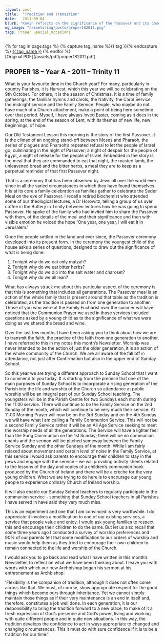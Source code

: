 ```yaml
---
layout: post
title:  "Tradition and Transition"
date:   2011-09-04
blurb: "Kevin reflects on the significance of the Passover and its observance through generations, emphasizing the importance of passing traditions and faith from one generation to another. He introduces a new approach to Sunday School aimed at integrating young parishioners into the life and worship of the Church, while also addressing the need for flexibility in maintaining traditions to ensure they remain relevant and meaningful in contemporary times."
og_image: "/assets/img/posts/proper182011.png"
tags: Proper Special_Occasions
---    
```

<div class="tag-pills">
  {% for tag in page.tags %}
    {% capture tag_name %}{{ tag }}{% endcapture %}
    <a href="{{ site.baseurl }}/tag/{{ tag_name }}" class="tag-pill">{{ tag_name }}</a>
  {% endfor %}
</div>
[Original PDF](/assets/pdf/proper182011.pdf)

## PROPER 18 – Year A - 2011 – Trinity 11

What is your favourite time in the Church year? For many, particularly in country Parishes, it is Harvest, which this year we will be celebrating on the 9th October. For others, it is the season of Christmas. It is a time of family gatherings, the familiar hymns and carols, the Nativity, the Carol Service, the midnight service and the Family Service. People, who maybe do not have much of a Church attachment, make a point of being here sometime over that period. Myself, I have always loved Easter, coming as it does in the spring, at the end of the season of Lent, with its themes of new life, new beginnings, of hope.

Our Old Testament Lesson this morning is the story of the first Passover. It is the climax of an ongoing stand-off between Moses and Pharaoh, the series of plagues and Pharaoh’s repeated refusal to let the people of Israel go, culminating in the night of Passover; a night of despair for the people of Egypt, a night of release for the people of Israel. Embedded in the story is the meal that they are commanded to eat that night, the roasted lamb, the unleavened bread and the bitter herbs, a meal they are to keep as a perpetual reminder of that first Passover night.

That is a ceremony that has been observed by Jews all over the world ever since in all the varied circumstances in which they have found themselves. It is at its core a family celebration as families gather to celebrate the Seder Meal on the eve of Passover. I recall a retired biochemist who attended some of our theological lectures, a Dr Horowitz, telling a group of us over coffee in the Buttery in Trinity between lectures how he was going to spend Passover. He spoke of the family who had invited him to share the Passover with them, of the details of the meal and their significance and then with visible emotion he voiced the hope 'One year, one year, I will eat it in Jerusalem.'

Once the people settled in the land and ever since, the Passover ceremony developed into its present form. In the ceremony the youngest child of the house asks a series of questions, designed to draw out the significance of what is being done:

1. Tonight why do we eat only matzah?
2. Tonight why do we eat bitter herbs?
3. Tonight why do we dip into the salt water and charoset?
4. Tonight why do we all lean?

What has always struck me about this particular aspect of the ceremony is that this is something that includes all generations. The Passover meal is an action of the whole family that is present around that table as the tradition is celebrated, as the tradition is passed on from one generation to another. Those of you who were at the Family Eucharist over the summer will have noticed that the Communion Prayer we used in those services included questions asked by a young child as to the significance of what we were doing as we shared the bread and wine.

Over the last few months I have been asking you to think about how we are to transmit the faith, the practice of the faith from one generation to another. I have referred to this in my notes this month’s Newsletter. Worship was never intended to be the action of just the older generation, it is an action of the whole community of the Church. We are all aware of the fall off in attendance, not just after Confirmation but also in the upper end of Sunday School.

So this year we are trying a different approach to Sunday School that I want to commend to you today. It is starting from the premise that one of the main purposes of Sunday School is to incorporate a rising generation of the Parish into the life and worship of the Church so attendance at public worship will be an integral part of our Sunday School teaching. The youngsters will be in the Parish Centre for two Sundays each month during the 11:00 service. There will continue to be the Family Service on the 2nd Sunday of the month, which will continue to be very much their service. At 11:00 Morning Prayer will now be on the 3rd Sunday and on the 4th Sunday we will have what I am calling a Family Communion Service. This will not be a second Family Service rather it will be an All Age Service seeking to meet the worship needs of all the generations. The Service will have a lighter feel than the Sung Communion on the 1st Sunday; there will be no communion chants and the sermon will be pitched someway between the Family Service Sunday and the other Sundays of the month. While I am fairly relaxed about movement and certain level of noise in the Family Service, at this service I would ask parents to encourage their children to stay in the pews and engage with the service – we will providing activity sheets related to the lessons of the day and copies of a children’s communion book produced by the Church of Ireland and there will be a crèche for the very young children. What we are trying to do here is to encourage our young people to experience ordinary Church of Ireland worship.

It will also enable our Sunday School teachers to regularly participate in the communion service – something that Sunday School teachers in all Parishes I have served in have said they very much miss.

This is an experiment and one that I am convinced is very worthwhile. I do appreciate it involves a modification to one of our existing services, a service that people value and enjoy. I would ask young families to respect this and encourage their children to do the same. But let us also recall that some three years ago I conducted a survey of worship preferences and 90% of our parents felt that some modification to our orders of worship and music would help them as they tried to encourage their own children to remain connected to the life and worship of the Church.

I would ask you to go back and read what I have written in this month’s Newsletter, to reflect on what we have been thinking about. I leave you with words with which our new Archbishop began his sermon at his enthronement as Archbishop:

'Flexibility is the companion of tradition, although it does not often come across like that. We must, of course, show appropriate respect for the good things which become ours through inheritance. Yet we cannot simply maintain those things as if their very maintenance is an end in itself and, therefore, constitutes a job well done. In each generation, it is our responsibility to bring the tradition forward to a new place, to make of it a fresh expression of God’s presence and God’s power, living and working with quite different people and in quite new situations. In this way, the tradition develops the confidence to act in ways appropriate to changed and changing circumstances. This it must do with sure confidence if it is to be a tradition for our time.'
